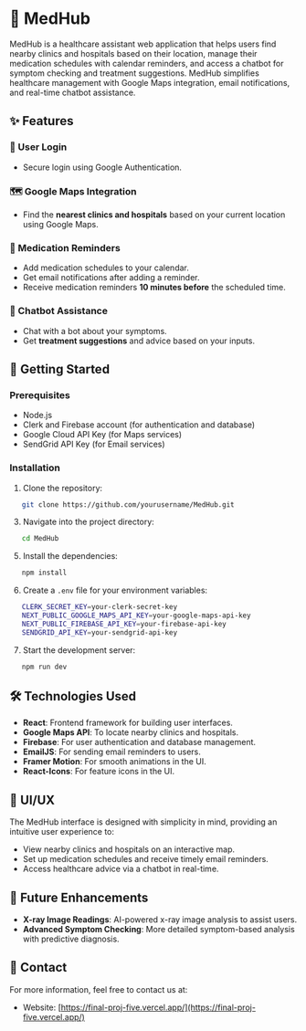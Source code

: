 # 🏥 MedHub

MedHub is a healthcare assistant web application that helps users find nearby clinics and hospitals based on their location, manage their medication schedules with calendar reminders, and access a chatbot for symptom checking and treatment suggestions. MedHub simplifies healthcare management with Google Maps integration, email notifications, and real-time chatbot assistance.

## ✨ Features

### 🔐 User Login
- Secure login using Google Authentication.
  
### 🗺️ Google Maps Integration
- Find the **nearest clinics and hospitals** based on your current location using Google Maps.
  
### 💊 Medication Reminders
- Add medication schedules to your calendar.
- Get email notifications after adding a reminder.
- Receive medication reminders **10 minutes before** the scheduled time.

### 🤖 Chatbot Assistance
- Chat with a bot about your symptoms.
- Get **treatment suggestions** and advice based on your inputs.

## 🚀 Getting Started

### Prerequisites

- Node.js
- Clerk and Firebase account (for authentication and database)
- Google Cloud API Key (for Maps services)
- SendGrid API Key (for Email services)

### Installation

1. Clone the repository:

```bash
   git clone https://github.com/yourusername/MedHub.git
```

3. Navigate into the project directory:
```bash
   cd MedHub
```

5. Install the dependencies:
```bash
   npm install
```

6. Create a `.env` file for your environment variables:

```bash
   CLERK_SECRET_KEY=your-clerk-secret-key
   NEXT_PUBLIC_GOOGLE_MAPS_API_KEY=your-google-maps-api-key
   NEXT_PUBLIC_FIREBASE_API_KEY=your-firebase-api-key
   SENDGRID_API_KEY=your-sendgrid-api-key
```

7. Start the development server:

```bash
   npm run dev
```

## 🛠️ Technologies Used

- **React**: Frontend framework for building user interfaces.
- **Google Maps API**: To locate nearby clinics and hospitals.
- **Firebase**: For user authentication and database management.
- **EmailJS**: For sending email reminders to users.
- **Framer Motion**: For smooth animations in the UI.
- **React-Icons**: For feature icons in the UI.

## 🎨 UI/UX

The MedHub interface is designed with simplicity in mind, providing an intuitive user experience to:

- View nearby clinics and hospitals on an interactive map.
- Set up medication schedules and receive timely email reminders.
- Access healthcare advice via a chatbot in real-time.

## 🌟 Future Enhancements

- **X-ray Image Readings**: AI-powered x-ray image analysis to assist users.
- **Advanced Symptom Checking**: More detailed symptom-based analysis with predictive diagnosis.

## 📧 Contact

For more information, feel free to contact us at:

- Website: [https://final-proj-five.vercel.app/](https://final-proj-five.vercel.app/)
